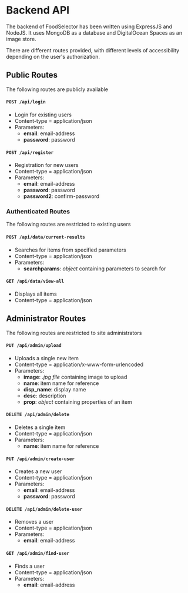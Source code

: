 # Backend API

The backend of FoodSelector has been written using ExpressJS and NodeJS. It uses MongoDB as a database and DigitalOcean Spaces as an image store.

There are different routes provided, with different levels of accessibility depending on the user's authorization.


## Public Routes

The following routes are publicly available

#### `POST /api/login`
 - Login for existing users 
 - Content-type = application/json 
 - Parameters:
	 - **email**: email-address
	 - **password**: password

#### `POST /api/register`
 - Registration for new users
 - Content-type = application/json 
 - Parameters:
	 - **email**: email-address
	 - **password**: password
	 - **password2**: confirm-password

### Authenticated Routes

The following routes are restricted to existing users

#### `POST /api/data/current-results`
 - Searches for items from specified parameters
 - Content-type = application/json 
 - Parameters:
	 - **searchparams**: *object* containing parameters to search for


#### `GET /api/data/view-all`
 - Displays all items
 - Content-type = application/json


## Administrator Routes

The following routes are restricted to site administrators

#### `PUT /api/admin/upload`
 - Uploads a single new item
 - Content-type = application/x-www-form-urlencoded
  - Parameters:
	 - **image**: *.jpg file* containing image to upload
	 - **name**: item name for reference
	 - **disp_name**: display name
	 - **desc**: description
	 - **prop**: *object* containing properties of an item

#### `DELETE /api/admin/delete`
 - Deletes a single item
 - Content-type = application/json
  - Parameters:
	 - **name**: item name for reference

#### `PUT /api/admin/create-user`
 - Creates a new user
 - Content-type = application/json
  - Parameters:
	 - **email**: email-address
	 - **password**: password

#### `DELETE /api/admin/delete-user`
 - Removes a user
 - Content-type = application/json
  - Parameters:
	 - **email**: email-address

#### `GET /api/admin/find-user`
 - Finds a user
 - Content-type = application/json
  - Parameters:
	 - **email**: email-address
